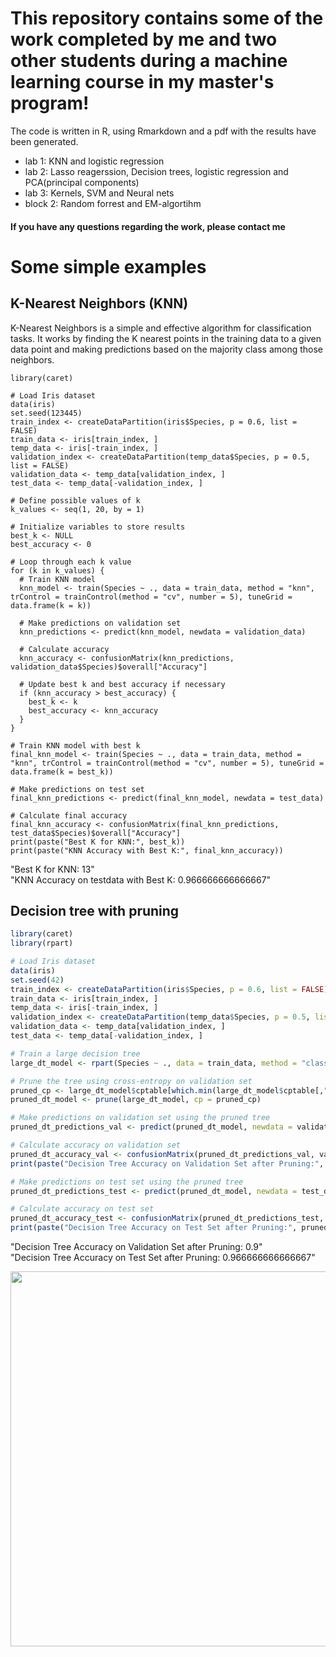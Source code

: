 # This repository contains some of the work completed by me and two other students during a machine learning course in my master's program!

The code is written in R, using Rmarkdown and a pdf with the results have been generated.

- lab 1: KNN and logistic regression
- lab 2: Lasso reagerssion, Decision trees, logistic regression and PCA(principal components)
- lab 3: Kernels, SVM and Neural nets
- block 2: Random forrest and EM-algortihm


#### If you have any questions regarding the work, please contact me

# Some simple examples
## K-Nearest Neighbors (KNN)

K-Nearest Neighbors is a simple and effective algorithm for classification tasks. It works by finding the K nearest points in the training data to a given data point and making predictions based on the majority class among those neighbors.

```(R)
library(caret)

# Load Iris dataset
data(iris)
set.seed(123445)
train_index <- createDataPartition(iris$Species, p = 0.6, list = FALSE)
train_data <- iris[train_index, ]
temp_data <- iris[-train_index, ]
validation_index <- createDataPartition(temp_data$Species, p = 0.5, list = FALSE)
validation_data <- temp_data[validation_index, ]
test_data <- temp_data[-validation_index, ]

# Define possible values of k
k_values <- seq(1, 20, by = 1)

# Initialize variables to store results
best_k <- NULL
best_accuracy <- 0

# Loop through each k value
for (k in k_values) {
  # Train KNN model
  knn_model <- train(Species ~ ., data = train_data, method = "knn", trControl = trainControl(method = "cv", number = 5), tuneGrid = data.frame(k = k))

  # Make predictions on validation set
  knn_predictions <- predict(knn_model, newdata = validation_data)

  # Calculate accuracy
  knn_accuracy <- confusionMatrix(knn_predictions, validation_data$Species)$overall["Accuracy"]
  
  # Update best k and best accuracy if necessary
  if (knn_accuracy > best_accuracy) {
    best_k <- k
    best_accuracy <- knn_accuracy
  }
}

# Train KNN model with best k
final_knn_model <- train(Species ~ ., data = train_data, method = "knn", trControl = trainControl(method = "cv", number = 5), tuneGrid = data.frame(k = best_k))

# Make predictions on test set
final_knn_predictions <- predict(final_knn_model, newdata = test_data)

# Calculate final accuracy
final_knn_accuracy <- confusionMatrix(final_knn_predictions, test_data$Species)$overall["Accuracy"]
print(paste("Best K for KNN:", best_k))
print(paste("KNN Accuracy with Best K:", final_knn_accuracy))

```
"Best K for KNN: 13"<br>
"KNN Accuracy on testdata with Best K: 0.966666666666667"


## Decision tree with pruning

```R
library(caret)
library(rpart)

# Load Iris dataset
data(iris)
set.seed(42)
train_index <- createDataPartition(iris$Species, p = 0.6, list = FALSE)
train_data <- iris[train_index, ]
temp_data <- iris[-train_index, ]
validation_index <- createDataPartition(temp_data$Species, p = 0.5, list = FALSE)
validation_data <- temp_data[validation_index, ]
test_data <- temp_data[-validation_index, ]

# Train a large decision tree
large_dt_model <- rpart(Species ~ ., data = train_data, method = "class", control = rpart.control(cp = 0))

# Prune the tree using cross-entropy on validation set
pruned_cp <- large_dt_model$cptable[which.min(large_dt_model$cptable[,"xerror"]), "CP"]
pruned_dt_model <- prune(large_dt_model, cp = pruned_cp)

# Make predictions on validation set using the pruned tree
pruned_dt_predictions_val <- predict(pruned_dt_model, newdata = validation_data, type = "class")

# Calculate accuracy on validation set
pruned_dt_accuracy_val <- confusionMatrix(pruned_dt_predictions_val, validation_data$Species)$overall["Accuracy"]
print(paste("Decision Tree Accuracy on Validation Set after Pruning:", pruned_dt_accuracy_val))

# Make predictions on test set using the pruned tree
pruned_dt_predictions_test <- predict(pruned_dt_model, newdata = test_data, type = "class")

# Calculate accuracy on test set
pruned_dt_accuracy_test <- confusionMatrix(pruned_dt_predictions_test, test_data$Species)$overall["Accuracy"]
print(paste("Decision Tree Accuracy on Test Set after Pruning:", pruned_dt_accuracy_test))
```
"Decision Tree Accuracy on Validation Set after Pruning: 0.9" <br>
"Decision Tree Accuracy on Test Set after Pruning: 0.966666666666667"

<div align="center">
  <img src="https://media0.giphy.com/media/v1.Y2lkPTc5MGI3NjExaWN4d2h5bGg1emo2MTJmYTl5aXdrZG9zaXlkdHo4NHIzaXVibmZpbSZlcD12MV9pbnRlcm5hbF9naWZfYnlfaWQmY3Q9Zw/WmBl8pvjfyYUszw1TS/giphy.gif" width="600" height="600"/>
</div>

